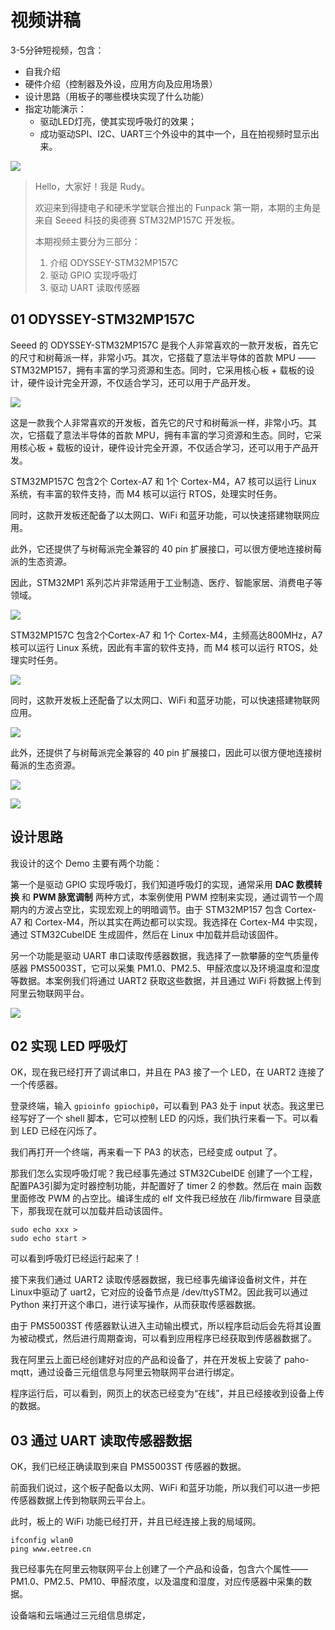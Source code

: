 # 视频讲稿

3-5分钟短视频，包含：

- 自我介绍
- 硬件介绍（控制器及外设，应用方向及应用场景）
- 设计思路（用板子的哪些模块实现了什么功能）
- 指定功能演示：
    - 驱动LED灯亮，使其实现呼吸灯的效果；
    - 成功驱动SPI、I2C、UART三个外设中的其中一个，且在拍视频时显示出来。



![](../images/Funpack_第一期封面.png)



> Hello，大家好！我是 Rudy。
>
> 欢迎来到得捷电子和硬禾学堂联合推出的 Funpack 第一期，本期的主角是来自 Seeed 科技的奥德赛 STM32MP157C 开发板。
>
> 本期视频主要分为三部分：
>
> 1. 介绍 ODYSSEY-STM32MP157C
> 2. 驱动 GPIO 实现呼吸灯
> 3. 驱动 UART 读取传感器



## 01 ODYSSEY-STM32MP157C

Seeed 的 ODYSSEY-STM32MP157C 是我个人非常喜欢的一款开发板，首先它的尺寸和树莓派一样，非常小巧。其次，它搭载了意法半导体的首款 MPU —— STM32MP157，拥有丰富的学习资源和生态。同时，它采用核心板 + 载板的设计，硬件设计完全开源，不仅适合学习，还可以用于产品开发。

![](../images/Funpack_第一期001.png)

这是一款我个人非常喜欢的开发板，首先它的尺寸和树莓派一样，非常小巧。其次，它搭载了意法半导体的首款 MPU，拥有丰富的学习资源和生态。同时，它采用核心板 + 载板的设计，硬件设计完全开源，不仅适合学习，还可以用于产品开发。

STM32MP157C 包含2个 Cortex-A7 和 1个 Cortex-M4，A7 核可以运行 Linux 系统，有丰富的软件支持，而 M4 核可以运行 RTOS，处理实时任务。

同时，这款开发板还配备了以太网口、WiFi 和蓝牙功能，可以快速搭建物联网应用。

此外，它还提供了与树莓派完全兼容的 40 pin 扩展接口，可以很方便地连接树莓派的生态资源。

因此，STM32MP1 系列芯片非常适用于工业制造、医疗、智能家居、消费电子等领域。

![](../images/布局.png)

STM32MP157C 包含2个Cortex-A7 和 1个 Cortex-M4，主频高达800MHz，A7 核可以运行 Linux 系统，因此有丰富的软件支持，而 M4 核可以运行 RTOS，处理实时任务。

![](../images/Funpack_第一期002.png)

同时，这款开发板上还配备了以太网口、WiFi 和蓝牙功能，可以快速搭建物联网应用。

![](../images/Funpack_第一期003.png)

此外，还提供了与树莓派完全兼容的 40 pin 扩展接口，因此可以很方便地连接树莓派的生态资源。

![](../images/Funpack_第一期004.png)



![](../images/Funpack_第一期005.png)



## 设计思路

我设计的这个 Demo 主要有两个功能：

第一个是驱动 GPIO 实现呼吸灯，我们知道呼吸灯的实现，通常采用 **DAC 数模转换** 和 **PWM 脉宽调制** 两种方式，本案例使用 PWM 控制来实现，通过调节一个周期内的方波占空比，实现宏观上的明暗调节。由于 STM32MP157 包含 Cortex-A7 和 Cortex-M4，所以其实在两边都可以实现。我选择在 Cortex-M4 中实现，通过 STM32CubeIDE 生成固件，然后在 Linux 中加载并启动该固件。

另一个功能是驱动 UART 串口读取传感器数据，我选择了一款攀藤的空气质量传感器 PMS5003ST，它可以采集 PM1.0、PM2.5、甲醛浓度以及环境温度和湿度等数据。本案例我们将通过 UART2 获取这些数据，并且通过 WiFi 将数据上传到阿里云物联网平台。

![](../images/功能实现框图.png)



## 02 实现 LED 呼吸灯

OK，现在我已经打开了调试串口，并且在 PA3 接了一个 LED，在 UART2 连接了一个传感器。

登录终端，输入 `gpioinfo gpiochip0`，可以看到 PA3 处于 input 状态。我这里已经写好了一个 shell 脚本，它可以控制 LED 的闪烁，我们执行来看一下。可以看到 LED 已经在闪烁了。

我们再打开一个终端，再来看一下 PA3 的状态，已经变成 output 了。

那我们怎么实现呼吸灯呢？我已经事先通过 STM32CubeIDE 创建了一个工程，配置PA3引脚为定时器控制功能，并配置好了 timer 2 的参数。然后在 main 函数里面修改 PWM 的占空比。编译生成的 elf 文件我已经放在 /lib/firmware 目录底下，那我现在就可以加载并启动该固件。

```shell
sudo echo xxx > 
sudo echo start >
```

可以看到呼吸灯已经运行起来了！

接下来我们通过 UART2 读取传感器数据，我已经事先编译设备树文件，并在 Linux中驱动了 uart2，它对应的设备节点是 /dev/ttySTM2。因此我可以通过 Python 来打开这个串口，进行读写操作，从而获取传感器数据。

由于 PMS5003ST 传感器默认进入主动输出模式，所以程序启动后会先将其设置为被动模式，然后进行周期查询，可以看到应用程序已经获取到传感器数据了。

我在阿里云上面已经创建好对应的产品和设备了，并在开发板上安装了 paho-mqtt，通过设备三元组信息与阿里云物联网平台进行绑定。

程序运行后，可以看到，网页上的状态已经变为“在线”，并且已经接收到设备上传的数据。







## 03 通过 UART 读取传感器数据





OK，我们已经正确读取到来自 PMS5003ST 传感器的数据。

前面我们说过，这个板子配备以太网、WiFi 和蓝牙功能，所以我们可以进一步把传感器数据上传到物联网云平台上。

此时，板上的 WiFi 功能已经打开，并且已经连接上我的局域网。

```shell
ifconfig wlan0
ping www.eetree.cn
```

我已经事先在阿里云物联网平台上创建了一个产品和设备，包含六个属性——PM1.0、PM2.5、PM10、甲醛浓度，以及温度和湿度，对应传感器中采集的数据。

设备端和云端通过三元组信息绑定，